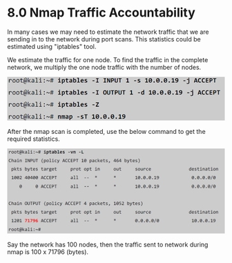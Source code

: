 # 8.0 Nmap Traffic Accountability

In many cases we may need to estimate the network traffic that we are sending in to the network during port scans. This statistics could be estimated using "iptables" tool.

We estimate the traffic for one node. To find the traffic in the complete network, we multiply the one node traffic with the number of nodes.

![](../../../.gitbook/assets/image%20%2836%29.png)

After the nmap scan is completed, use the below command to get the required statistics.

![](../../../.gitbook/assets/image%20%2834%29.png)

Say the network has 100 nodes, then the traffic sent to network during nmap is 100 x 71796 \(bytes\).

